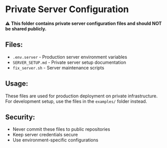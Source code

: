 # Private Server Configuration

⚠️ **This folder contains private server configuration files and should NOT be shared publicly.**

## Files:

- `.env.server` - Production server environment variables
- `SERVER_SETUP.md` - Private server setup documentation  
- `fix_server.sh` - Server maintenance scripts

## Usage:

These files are used for production deployment on private infrastructure. 
For development setup, use the files in the `examples/` folder instead.

## Security:

- Never commit these files to public repositories
- Keep server credentials secure
- Use environment-specific configurations
